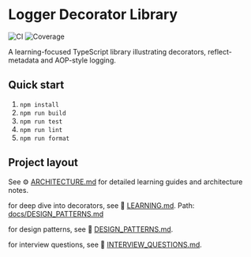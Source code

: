 # Logger Decorator Library

![CI](https://github.com/luckyhegde6/t1060/actions/workflows/ci.yml/badge.svg)
![Coverage](https://img.shields.io/badge/coverage-0%25-lightgrey)

A learning-focused TypeScript library illustrating decorators, reflect-metadata and AOP-style logging.

## Quick start

1. `npm install`
2. `npm run build`
3. `npm run test`
4. `npm run lint`
5. `npm run format`



## Project layout

See ⚙️ [ARCHITECTURE.md](docs/ARCHITECTURE.md) for detailed learning guides and architecture notes.

for deep dive into decorators, see 🧩 [LEARNING.md](docs/LEARNING.md).
Path: [docs/DESIGN_PATTERNS.md](docs/DESIGN_PATTERNS.md)

for design patterns, see 🧠 [DESIGN_PATTERNS.md](docs/DESIGN_PATTERNS.md).

for interview questions, see 🧠 [INTERVIEW_QUESTIONS.md](docs/INTERVIEW_QUESTIONS.md).

